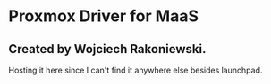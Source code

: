 # Proxmox Driver for MaaS
## Created by Wojciech Rakoniewski.

Hosting it here since I can't find it anywhere else besides launchpad.
